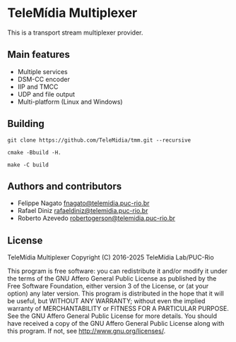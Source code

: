 # TeleMídia Multiplexer
This is a transport stream multiplexer provider.

## Main features
  * Multiple services
  * DSM-CC encoder
  * IIP and TMCC
  * UDP and file output
  * Multi-platform (Linux and Windows)

## Building

```
git clone https://github.com/TeleMidia/tmm.git --recursive
```

```
cmake -Bbuild -H.
```

```
make -C build
```

## Authors and contributors
  * Felippe Nagato <fnagato@telemidia.puc-rio.br>
  * Rafael Diniz <rafaeldiniz@telemidia.puc-rio.br>
  * Roberto Azevedo <robertogerson@telemidia.puc-rio.br>

## License

TeleMídia Multiplexer
Copyright (C) 2016-2025 TeleMídia Lab/PUC-Rio

This program is free software: you can redistribute it and/or modify it under
the terms of the GNU Affero General Public License as published by the Free
Software Foundation, either version 3 of the License, or (at your option) any
later version.
This program is distributed in the hope that it will be useful, but WITHOUT
ANY WARRANTY; without even the implied warranty of MERCHANTABILITY or
FITNESS FOR A PARTICULAR PURPOSE. See the GNU Affero General Public License
for more details.
You should have received a copy of the GNU Affero General Public License
along with this program. If not, see <http://www.gnu.org/licenses/>.
